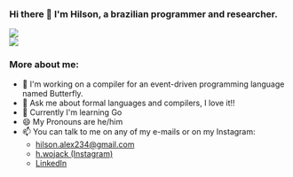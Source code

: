 ### Hi there 👋 I'm Hilson, a brazilian programmer and researcher.

<a  href="https://github.com/anuraghazra/github-readme-stats">
  <img src="https://github-readme-stats.vercel.app/api?username=Hilson-Alex&count_private=true&rank_icon=github&hide=contribs&show_icons=true&theme=omni&card_width=500&custom_title=Hilson's+Github+Stats"/>
</a></br>
<a href=https://github.com/anuraghazra/github-readme-stats>
 <img src="https://github-readme-stats.vercel.app/api/top-langs/?username=Hilson-Alex&layout=compact&theme=omni&card_width=500&exclude_repo=go_compiler" />
</a>

### More about me:

- 🔭 I'm working on a compiler for an event-driven programming language named Butterfly.
- 💬 Ask me about formal languages and compilers, I love it!!
- 🌱 Currently I'm learning Go
- 😄 My Pronouns are he/him
- 📫 You can talk to me on any of my e-mails or on my Instagram:
  -  [hilson.alex234@gmail.com](mailto:hilson.alex234@gmail.com)
  -  [h.wojack (Instagram)](https://www.instagram.com/h.wojack/)
  -  [LinkedIn](https://www.linkedin.com/in/hilsonawjunior/)
<!--
**Hilson-Alex/Hilson-Alex** is a ✨ _special_ ✨ repository because its `README.md` (this file) appears on your GitHub profile.

Here are some ideas to get you started:

- 🔭 I’m currently working on ...
- 🌱 I’m currently learning ...
- 👯 I’m looking to collaborate on ...
- 🤔 I’m looking for help with ...
- 💬 Ask me about ...
- 📫 How to reach me: ...
- 😄 Pronouns: ...
- ⚡ Fun fact: ...
-->
